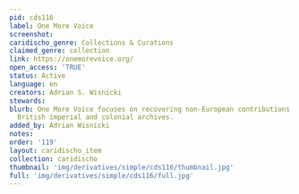 ```yaml
---
pid: cds116
label: One More Voice
screenshot: 
caridischo_genre: Collections & Curations
claimed_genre: collection
link: https://onemorevoice.org/
open_access: 'TRUE'
status: Active
language: en
creators: Adrian S. Wisnicki
stewards: 
blurb: One More Voice focuses on recovering non-European contributions from nineteenth-century
  British imperial and colonial archives.
added_by: Adrian Wisnicki
notes: 
order: '119'
layout: caridischo_item
collection: caridischo
thumbnail: 'img/derivatives/simple/cds116/thumbnail.jpg'
full: 'img/derivatives/simple/cds116/full.jpg'
---
```

